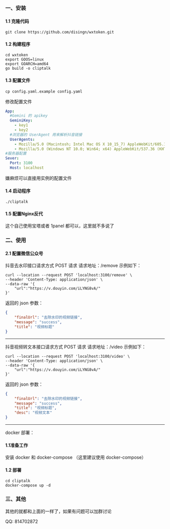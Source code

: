 ### 一、安装
#### 1.1 克隆代码
```shell
git clone https://github.com/disingn/wxtoken.git
```
#### 1.2 构建程序
```shell
cd wxtoken
export GOOS=linux                                                             
export GOARCH=amd64
go build -o cliptalk
```
#### 1.3 配置文件
```shell
cp config.yaml.example config.yaml
```
修改配置文件
```yaml
App:
  #Gemini 的 apikey
  GeminiKey:
    - key1
    - key2
  #浏览器的 UserAgent 用来解析抖音链接
  UserAgents:
    - Mozilla/5.0 (Macintosh; Intel Mac OS X 10_15_7) AppleWebKit/605.1.15 (KHTML, like Gecko) Version/16.6 Safari/605.2.15
    - Mozilla/5.0 (Windows NT 10.0; Win64; x64) AppleWebKit/537.36 (KHTML, like Gecko) Chrome/88.0.4324.104 Safari/537.66
#服务器配置
Sever:
  Port: 3100
  Host: localhost
```
嫌麻烦可以直接用实例的配置文件

#### 1.4 启动程序
```shell
./cliptalk
```
#### 1.5 配置Nginx反代
这个自己使用宝塔或者 1panel 都可以，这里就不多说了

### 二、使用
#### 2.1 配置微信公众号
抖音去水印接口请求方式 POST 请求 请求地址：/remove 示例如下：
```shell
curl --location --request POST 'localhost:3100/remove' \
--header 'Content-Type: application/json' \
--data-raw '{
    "url":"https://v.douyin.com/iLYNG8vA/"
}'
```
返回的 json 参数：
```json
{
    "finalUrl": "去除水印的视频链接",
    "message": "success",
    "title": "视频标题"
}
```
---
抖音视频转文本接口请求方式 POST 请求 请求地址：/video 示例如下：
```shell
curl --location --request POST 'localhost:3100/video' \
--header 'Content-Type: application/json' \
--data-raw '{
    "url":"https://v.douyin.com/iLYNG8vA/"
}'
```
返回的 json 参数：
```json
{
    "finalUrl": "去除水印的视频链接",
    "message": "success",
    "title": "视频标题",
    "desc": "视频文本"
}
```
---
docker 部署：
#### 1.1准备工作
安装 docker 和 docker-compose （这里建议使用 docker-compose）
#### 1.2 部署
```shell
cd cliptalk
docker-compose up -d
```

### 三、其他
其他的就都和上面的一样了，如果有问题可以加群讨论

QQ: 814702872




